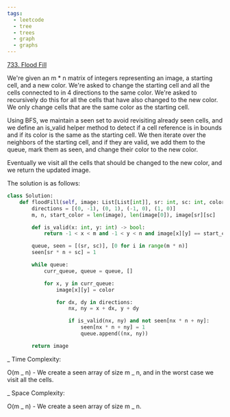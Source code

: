 ```yaml
---
tags:
  - leetcode
  - tree
  - trees
  - graph
  - graphs
---
```


<a href="https://leetcode.com/problems/flood-fill/">733. Flood Fill</a>

We're given an m \* n matrix of integers representing an image, a starting cell,
and a new color. We're asked to change the starting cell and all the cells
connected to in 4 directions to the same color. We're asked to recursively do
this for all the cells that have also changed to the new color. We only change
cells that are the same color as the starting cell.

Using BFS, we maintain a seen set to avoid revisiting already seen cells, and we
define an is_valid helper method to detect if a cell reference is in bounds and
if its color is the same as the starting cell. We then iterate over the
neighbors of the starting cell, and if they are valid, we add them to the queue,
mark them as seen, and change their color to the new color.

Eventually we visit all the cells that should be changed to the new color, and
we return the updated image.

The solution is as follows:

```python
class Solution:
    def floodFill(self, image: List[List[int]], sr: int, sc: int, color: int) -> List[List[int]]:
        directions = [(0, -1), (0, 1), (-1, 0), (1, 0)]
        m, n, start_color = len(image), len(image[0]), image[sr][sc]

        def is_valid(x: int, y: int) -> bool:
            return -1 < x < m and -1 < y < n and image[x][y] == start_color

        queue, seen = [(sr, sc)], [0 for i in range(m * n)]
        seen[sr * n + sc] = 1

        while queue:
            curr_queue, queue = queue, []

            for x, y in curr_queue:
                image[x][y] = color

                for dx, dy in directions:
                    nx, ny = x + dx, y + dy

                    if is_valid(nx, ny) and not seen[nx * n + ny]:
                        seen[nx * n + ny] = 1
                        queue.append((nx, ny))

        return image
```

\_ Time Complexity:

O(m _ n) - We create a seen array of size m _ n, and in the worst case we visit
all the cells.

\_ Space Complexity:

O(m _ n) - We create a seen array of size m _ n.
